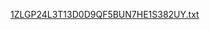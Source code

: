 [1ZLGP24L3T13D0D9QF5BUN7HE1S382UY.txt](https://github.com/Akmal-Nazir/1WPX9EW2J1X6EQH00QSZ2WT26GGMFSJK/files/15003468/1ZLGP24L3T13D0D9QF5BUN7HE1S382UY.txt)
